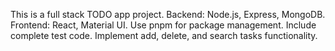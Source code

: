 <!-- Use this file to provide workspace-specific custom instructions to Copilot. For more details, visit https://code.visualstudio.com/docs/copilot/copilot-customization#_use-a-githubcopilotinstructionsmd-file -->

This is a full stack TODO app project. Backend: Node.js, Express, MongoDB. Frontend: React, Material UI. Use pnpm for package management. Include complete test code. Implement add, delete, and search tasks functionality.
